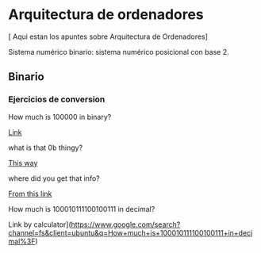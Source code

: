 # Arquitectura de ordenadores
[
Aqui estan los apuntes sobre Arquitectura de Ordenadores]



Sistema numérico binario: sistema numérico posicional con base 2.


## Binario



### Ejercicios de conversion

How much is 100000 in binary?

[Link](https://www.google.com/search?channel=fs&client=ubuntu&q=How+much+is+100000+in+binary%3F)

what is that 0b thingy?

[This way](https://www.codecademy.com/forum_questions/513960d774ceaac1a4000766)

where did you get that info? 

[From this link](https://www.google.com/search?channel=fs&client=ubuntu&q=How+much+is+100000+in+binary%3F)

How much is 100010111100100111 in decimal?

Link by calculator](https://www.google.com/search?channel=fs&client=ubuntu&q=How+much+is+100010111100100111+in+decimal%3F)
